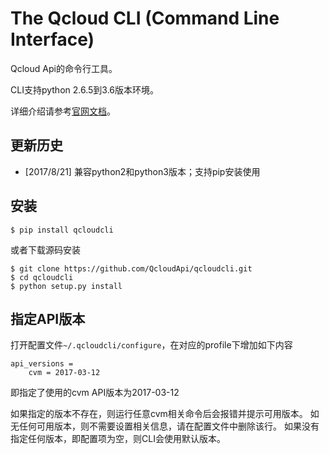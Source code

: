 # The Qcloud CLI (Command Line Interface)

Qcloud Api的命令行工具。

CLI支持python 2.6.5到3.6版本环境。

详细介绍请参考[官网文档](https://www.qcloud.com/document/product/440/6176)。

## 更新历史

* [2017/8/21] 兼容python2和python3版本；支持pip安装使用

## 安装
    $ pip install qcloudcli

或者下载源码安装

    $ git clone https://github.com/QcloudApi/qcloudcli.git
    $ cd qcloudcli
    $ python setup.py install

## 指定API版本

打开配置文件``~/.qcloudcli/configure``，在对应的profile下增加如下内容

```
api_versions =
    cvm = 2017-03-12
```

即指定了使用的cvm API版本为2017-03-12

如果指定的版本不存在，则运行任意cvm相关命令后会报错并提示可用版本。
如无任何可用版本，则不需要设置相关信息，请在配置文件中删除该行。
如果没有指定任何版本，即配置项为空，则CLI会使用默认版本。
